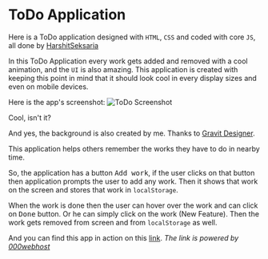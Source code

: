 # ToDo Application
Here is a ToDo application designed with `HTML`, `CSS` and coded with core `JS`, all done by [HarshitSeksaria](https://github.com/Zlytherin)

In this ToDo Application every work gets added and removed with a cool animation, and the `UI` is also amazing.
This application is created with keeping this point in mind that it should look cool in every display sizes and even on mobile devices.

Here is the app's screenshot:
![ToDo Screenshot](https://i.stack.imgur.com/Ay6Dr.png)

Cool, isn't it?

And yes, the background is also created by me. Thanks to [Gravit Designer](https://www.designer.io/).

This application helps others remember the works they have to do in nearby time.

So, the application has a button <kbd>Add work</kbd>, if the user clicks on that button then application prompts the user to add any work. 
Then it shows that work on the screen and stores that work in `localStorage`.

When the work is done then the user can hover over the work and can click on <kbd>Done</kbd> button. 
Or he can simply click on the work (New Feature).
Then the work gets removed from screen and from `localStorage` as well.

And you can find this app in action on this [link](http://harshitseksaria9.000webhostapp.com). *The link is powered by [000webhost](https://www.000webhost.com/)*
